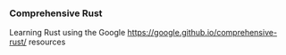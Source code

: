 ### Comprehensive Rust

Learning Rust using the Google https://google.github.io/comprehensive-rust/ resources